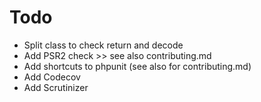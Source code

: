 # Todo
+ Split class to check return and decode
+ Add PSR2 check >> see also contributing.md
+ Add shortcuts to phpunit (see also for contributing.md)
+ Add Codecov
+ Add Scrutinizer